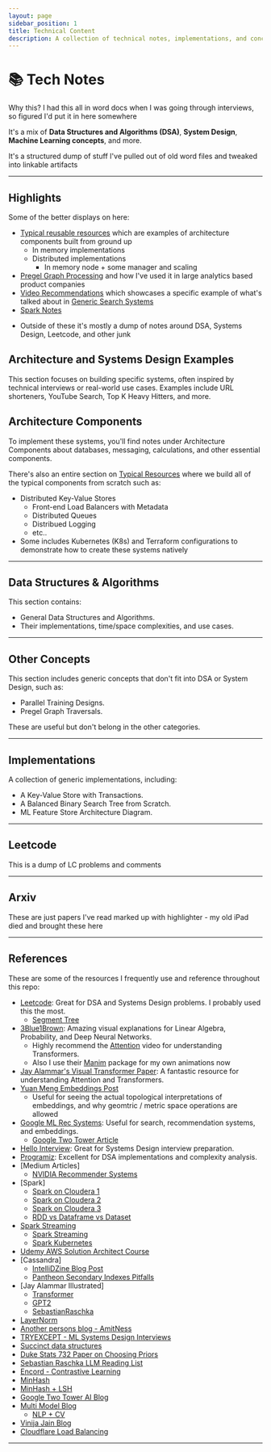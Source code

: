 ```yaml
---
layout: page
sidebar_position: 1
title: Technical Content
description: A collection of technical notes, implementations, and concepts
---
```


# 📚 Tech Notes

Why this? I had this all in word docs when I was going through interviews, so figured I'd put it in here somewhere

It's a mix of **Data Structures and Algorithms (DSA)**, **System Design**, **Machine Learning concepts**, and more. 

It's a structured dump of stuff I've pulled out of old word files and tweaked into linkable artifacts

---

## Highlights
Some of the better displays on here:
- [Typical reusable resources](/docs/architecture_components/typical_reusable_resources/index.md) which are examples of architecture components built from ground up
  - In memory implementations
  - Distributed implementations
      - In memory node + some manager and scaling
- [Pregel Graph Processing](/docs/other_concepts/graph_processing/PREGEL.md) and how I've used it in large analytics based product companies
- [Video Recommendations](/docs/design_systems/video_recommendations/index.md) which showcases a specific example of what's talked about in [Generic Search Systems](/docs/design_systems/search_system/index.md)
- [Spark Notes](/docs/other_concepts/SPARK.md)
<!-- - [Delta Sharing Data Feeds](TODO) -->
<!-- - [High Throughput Ads Experimentation System] -->
- Outside of these it's mostly a dump of notes around DSA, Systems Design, Leetcode, and other junk

## Architecture and Systems Design Examples

This section focuses on building specific systems, often inspired by technical interviews or real-world use cases. Examples include URL shorteners, YouTube Search, Top K Heavy Hitters, and more.



## Architecture Components
To implement these systems, you'll find notes under Architecture Components about databases, messaging, calculations, and other essential components.

There's also an entire section on [Typical Resources](/docs/architecture_components/typical_reusable_resources/index.md) where we build all of the typical components from scratch such as:
- Distributed Key-Value Stores
  - Front-end Load Balancers with Metadata
  - Distributed Queues
  - Distribued Logging
  - etc..
- Some includes Kubernetes (K8s) and Terraform configurations to demonstrate how to create these systems natively

---

## Data Structures & Algorithms

This section contains:
- General Data Structures and Algorithms.
- Their implementations, time/space complexities, and use cases.

---

## Other Concepts

This section includes generic concepts that don't fit into DSA or System Design, such as:
- Parallel Training Designs.
- Pregel Graph Traversals.

These are useful but don't belong in the other categories.

---

## Implementations

A collection of generic implementations, including:
- A Key-Value Store with Transactions.
- A Balanced Binary Search Tree from Scratch.
- ML Feature Store Architecture Diagram.

---

## Leetcode

This is a dump of LC problems and comments

---

## Arxiv
These are just papers I've read marked up with highlighter - my old iPad died and brought these here

---

## References

These are some of the resources I frequently use and reference throughout this repo:

- [Leetcode](https://leetcode.com): Great for DSA and Systems Design problems. I probably used this the most.
  - [Segment Tree](https://leetcode.com/articles/a-recursive-approach-to-segment-trees-range-sum-queries-lazy-propagation/)
- [3Blue1Brown](https://www.3blue1brown.com/): Amazing visual explanations for Linear Algebra, Probability, and Deep Neural Networks.
  - Highly recommend the [Attention](https://www.youtube.com/watch?v=eMlx5fFNoYc&vl=en) video for understanding Transformers.
  - Also I use their [Manim](https://docs.manim.community/en/stable/tutorials/quickstart.html) package for my own animations now
- [Jay Alammar's Visual Transformer Paper](https://jalammar.github.io/illustrated-transformer/): A fantastic resource for understanding Attention and Transformers.
- [Yuan Meng Embeddings Post](https://www.yuan-meng.com/posts/ebr/)
  - Useful for seeing the actual topological interpretations of embeddings, and why geomtric / metric space operations are allowed
- [Google ML Rec Systems](https://developers.google.com/machine-learning/recommendation): Useful for search, recommendation systems, and embeddings.
  - [Google Two Tower Article](https://cloud.google.com/blog/products/ai-machine-learning/scaling-deep-retrieval-tensorflow-two-towers-architecture)
- [Hello Interview](https://www.hellointerview.com): Great for Systems Design interview preparation.
- [Programiz](https://www.programiz.com): Excellent for DSA implementations and complexity analysis.
- [Medium Articles]
  - [NVIDIA Recommender Systems](https://medium.com/nvidia-merlin/recommender-systems-not-just-recommender-models-485c161c755e)
- [Spark]
  - [Spark on Cloudera 1](https://blog.cloudera.com/how-to-tune-your-apache-spark-jobs-part-1/)
  - [Spark on Cloudera 2](https://blog.cloudera.com/how-to-tune-your-apache-spark-jobs-part-2/)
  - [Spark on Cloudera 3](https://queirozf.com/entries/apache-spark-architecture-overview-clusters-jobs-stages-tasks)
  - [RDD vs Dataframe vs Dataset](https://www.databricks.com/blog/2016/07/14/a-tale-of-three-apache-spark-apis-rdds-dataframes-and-datasets.html)
- [Spark Streaming](https://spark.apache.org/docs/latest/streaming-programming-guide.html)
  - [Spark Streaming](https://www.databricks.com/blog/2015/07/30/diving-into-apache-spark-streamings-execution-model.html)
  - [Spark Kubernetes](https://www.linkedin.com/pulse/spark-kubernetes-practitioners-guide-mich-talebzadeh-ph-d-)
- [Udemy AWS Solution Architect Course](https://www.udemy.com/course/aws-solutions-architect-professional/)
- [Cassandra]
  - [IntelliDZine Blog Post](http://intellidzine.blogspot.com/2013/11/cassandra-data-modelling-tables.html)
  - [Pantheon Secondary Indexes Pitfalls](https://pantheon.io/blog/cassandra-scale-problem-secondary-indexes)
- [Jay Alammar Illustrated]
  - [Transformer](https://jalammar.github.io/illustrated-transformer/)
  - [GPT2](https://jalammar.github.io/illustrated-gpt2/#part-2-illustrated-self-attention)
  - [SebastianRaschka](https://sebastianraschka.com/blog/2023/llm-reading-list.html)
- [LayerNorm](https://h2o.ai/wiki/layer-normalization/)
- [Another persons blog - AmitNess](https://amitness.com)
- [TRYEXCEPT - ML Systems Design Interviews](https://www.youtube.com/@TryExcept-10110)
- [Succinct data structures](https://blog.startifact.com/posts/succinct/)
- [Duke Stats 732 Paper on Choosing Priors](https://www2.stat.duke.edu/courses/Spring13/sta732.01/priors.pdf)
- [Sebastian Raschka LLM Reading List](https://sebastianraschka.com/blog/2023/llm-reading-list.html)
- [Encord - Contrastive Learning](https://encord.com/blog/guide-to-contrastive-learning/)
- [MinHash](https://spotintelligence.com/2023/01/02/minhash/)
- [MinHash + LSH](https://www.pinecone.io/learn/series/faiss/locality-sensitive-hashing/)
- [Google Two Tower AI Blog](https://cloud.google.com/blog/products/ai-machine-learning/scaling-deep-retrieval-tensorflow-two-towers-architecture)
- [Multi Model Blog](https://slds-lmu.github.io/seminar_multimodal_dl/c02-00-multimodal.html)
  - [NLP + CV](https://slds-lmu.github.io/seminar_multimodal_dl/c01-00-intro-modalities.html#c01-01-sota-nlp)
- [Vinija Jain Blog](https://vinija.ai/)
- [Cloudflare Load Balancing](https://developers.cloudflare.com/reference-architecture/architectures/load-balancing/)
---